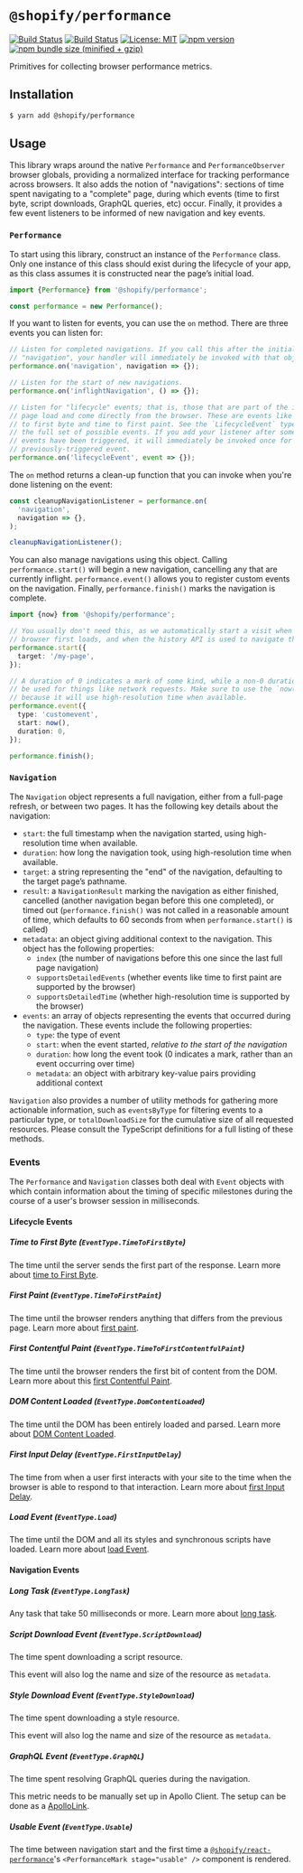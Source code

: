 # `@shopify/performance`

[![Build Status](https://github.com/Shopify/quilt/workflows/Node-CI/badge.svg?branch=main)](https://github.com/Shopify/quilt/actions?query=workflow%3ANode-CI)
[![Build Status](https://github.com/Shopify/quilt/workflows/Ruby-CI/badge.svg?branch=main)](https://github.com/Shopify/quilt/actions?query=workflow%3ARuby-CI)
[![License: MIT](https://img.shields.io/badge/License-MIT-green.svg)](LICENSE.md) [![npm version](https://badge.fury.io/js/%40shopify%2Fperformance.svg)](https://badge.fury.io/js/%40shopify%2Fperformance.svg) [![npm bundle size (minified + gzip)](https://img.shields.io/bundlephobia/minzip/@shopify/performance.svg)](https://img.shields.io/bundlephobia/minzip/@shopify/performance.svg)

Primitives for collecting browser performance metrics.

## Installation

```bash
$ yarn add @shopify/performance
```

## Usage

This library wraps around the native `Performance` and `PerformanceObserver` browser globals, providing a normalized interface for tracking performance across browsers. It also adds the notion of "navigations": sections of time spent navigating to a "complete" page, during which events (time to first byte, script downloads, GraphQL queries, etc) occur. Finally, it provides a few event listeners to be informed of new navigation and key events.

### `Performance`

To start using this library, construct an instance of the `Performance` class. Only one instance of this class should exist during the lifecycle of your app, as this class assumes it is constructed near the page’s initial load.

```ts
import {Performance} from '@shopify/performance';

const performance = new Performance();
```

If you want to listen for events, you can use the `on` method. There are three events you can listen for:

```ts
// Listen for completed navigations. If you call this after the initial load
// "navigation", your handler will immediately be invoked with that object.
performance.on('navigation', navigation => {});

// Listen for the start of new navigations.
performance.on('inflightNavigation', () => {});

// Listen for "lifecycle" events; that is, those that are part of the initial
// page load and come directly from the browser. These are events like time
// to first byte and time to first paint. See the `LifecycleEvent` type for
// the full set of possible events. If you add your listener after some of these
// events have been triggered, it will immediately be invoked once for each
// previously-triggered event.
performance.on('lifecycleEvent', event => {});
```

The `on` method returns a clean-up function that you can invoke when you're done listening on the event:

```ts
const cleanupNavigationListener = performance.on(
  'navigation',
  navigation => {},
);

cleanupNavigationListener();
```

You can also manage navigations using this object. Calling `performance.start()` will begin a new navigation, cancelling any that are currently inflight. `performance.event()` allows you to register custom events on the navigation. Finally, `performance.finish()` marks the navigation is complete.

```ts
import {now} from '@shopify/performance';

// You usually don't need this, as we automatically start a visit when the
// browser first loads, and when the history API is used to navigate the app.
performance.start({
  target: '/my-page',
});

// A duration of 0 indicates a mark of some kind, while a non-0 duration would
// be used for things like network requests. Make sure to use the `now()` function
// because it will use high-resolution time when available.
performance.event({
  type: 'customevent',
  start: now(),
  duration: 0,
});

performance.finish();
```

### `Navigation`

The `Navigation` object represents a full navigation, either from a full-page refresh, or between two pages. It has the following key details about the navigation:

- `start`: the full timestamp when the navigation started, using high-resolution time when available.
- `duration`: how long the navigation took, using high-resolution time when available.
- `target`: a string representing the "end" of the navigation, defaulting to the target page’s pathname.
- `result`: a `NavigationResult` marking the navigation as either finished, cancelled (another navigation began before this one completed), or timed out (`performance.finish()` was not called in a reasonable amount of time, which defaults to 60 seconds from when `performance.start()` is called)
- `metadata`: an object giving additional context to the navigation. This object has the following properties:
  - `index` (the number of navigations before this one since the last full page navigation)
  - `supportsDetailedEvents` (whether events like time to first paint are supported by the browser)
  - `supportsDetailedTime` (whether high-resolution time is supported by the browser)
- `events`: an array of objects representing the events that occurred during the navigation. These events include the following properties:
  - `type`: the type of event
  - `start`: when the event started, _relative to the start of the navigation_
  - `duration`: how long the event took (0 indicates a mark, rather than an event occurring over time)
  - `metadata`: an object with arbitrary key-value pairs providing additional context

`Navigation` also provides a number of utility methods for gathering more actionable information, such as `eventsByType` for filtering events to a particular type, or `totalDownloadSize` for the cumulative size of all requested resources. Please consult the TypeScript definitions for a full listing of these methods.

### Events

The `Performance` and `Navigation` classes both deal with `Event` objects with which contain information about the timing of specific milestones during the course of a user's browser session in milliseconds.

#### Lifecycle Events

##### Time to First Byte (`EventType.TimeToFirstByte`)

The time until the server sends the first part of the response.
Learn more about [time to First Byte](https://developers.google.com/web/tools/chrome-devtools/network-performance/understanding-resource-timing).

##### First Paint (`EventType.TimeToFirstPaint`)

The time until the browser renders anything that differs from the previous page.
Learn more about [first paint](https://developers.google.com/web/fundamentals/performance/user-centric-performance-metrics#first_paint_and_first_contentful_paint).

##### First Contentful Paint (`EventType.TimeToFirstContentfulPaint`)

The time until the browser renders the first bit of content from the DOM.
Learn more about this [first Contentful Paint](https://developers.google.com/web/tools/lighthouse/audits/first-contentful-paint).

##### DOM Content Loaded (`EventType.DomContentLoaded`)

The time until the DOM has been entirely loaded and parsed.
Learn more about [DOM Content Loaded](https://developer.mozilla.org/en-US/docs/Web/Events/DOMContentLoaded).

##### First Input Delay (`EventType.FirstInputDelay`)

The time from when a user first interacts with your site to the time when the browser is able to respond to that interaction.
Learn more about [first Input Delay](https://developers.google.com/web/updates/2018/05/first-input-delay).

##### Load Event (`EventType.Load`)

The time until the DOM and all its styles and synchronous scripts have loaded.
Learn more about [load Event](https://developer.mozilla.org/en-US/docs/Web/Events/load).

#### Navigation Events

##### Long Task (`EventType.LongTask`)

Any task that take 50 milliseconds or more.
Learn more about [long task](https://developer.mozilla.org/en-US/docs/Web/API/PerformanceLongTaskTiming).

##### Script Download Event (`EventType.ScriptDownload`)

The time spent downloading a script resource.

This event will also log the name and size of the resource as `metadata`.

##### Style Download Event (`EventType.StyleDownload`)

The time spent downloading a style resource.

This event will also log the name and size of the resource as `metadata`.

##### GraphQL Event (`EventType.GraphQL`)

The time spent resolving GraphQL queries during the navigation.

This metric needs to be manually set up in Apollo Client.
The setup can be done as a [ApolloLink](https://www.apollographql.com/docs/link/).

##### Usable Event (`EventType.Usable`)

The time between navigation start and the first time a [`@shopify/react-performance`](../../react-performance)'s `<PerformanceMark stage="usable" />` component is rendered.
